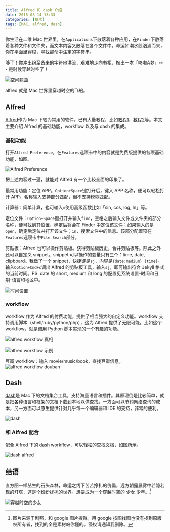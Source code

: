 ```yaml
---
title: Alfred 和 dash 介绍
date: 2015-08-14 13:33
categories: [技术]
tags: [MAC, alfred, dash]
---
```


你生活在二维 Mac 世界里，在`Applications`下散落着各种应用，在`Finder`下散落着各种文件和文件夹，而文本内容又散落在各个文件中。命运如潮水般汹涌而来，你在平面里穿梭，寻找那命中注定的字符串。

够了！你冲出纷至沓来的字符串洪流，艰难地走向书柜，掏出一本「哆啦A梦」--- 是时候穿越时空了！

![空间翘曲](http://wulfric.qiniudn.com/space-wrap.png "空间翘曲")

alfred 就是 Mac 世界里穿越时空的飞船。

## Alfred

[Alfred](http://www.alfredapp.com/)作为 Mac 下较为常用的软件，已有大量教程，比如[教程1](http://macshuo.com/?p=625)，[教程2](http://wellsnake.com/jekyll/update/2014/06/15/001/)等。本文主要介绍 Alfred 的基础功能，workflow 以及与 dash 的集成。 

### 基础功能

打开`Alfred Preference`，在`Features`选项卡中的内容就是免费版提供的各项基础功能，如图。

![Alfred Preference](http://wulfric.qiniudn.com/alfred-preference.png)

把上述内容过一遍，就能对 Alfred 有一个比较全面的印象了。

最常用功能：定位 APP。`Option+Space`键打开后，键入 APP 名称，便可以轻松打开 APP。名称输入支持部分匹配，但不支持模糊匹配。

计算器：简单计算，也可输入`=`使用高级函数比如「sin, cos, log, ln」等。

定位文件：`Option+Space`键打开并输入`find`，空格之后输入文件或文件夹的部分名称，便可找到其位置，确定后将会在 Finder 中定位该文件；如果输入的是`open`，确定后定位并打开该文件；`in`，搜索文件中的信息。该部分配置项在`Features`选项卡中`File Search`部分。

剪贴板：Alfred 也可以操作剪贴板。获得剪贴板历史，合并剪贴板等。除此之外还可以自定义 snippet。snippet 可以操作的变量只有三个：time, date, clipboard。我做了一个 snippet，快捷键是`sj`，内容是`{date:medium} {time}`。输入`Option+Cmd+c`调出 Alfred 的剪贴板工具，输入`sj`，即可输出符合 Jekyll 格式的当前时间。PS: date 的 short, medium 和 long 的配置见系统设置-时间和日期-语言和地区中。

![时间设置](http://wulfric.qiniudn.com/systempreference-datetime-languageregion.png)

### workflow

workflow 作为 Alfred 的付费功能，提供了相当强大的自定义功能。workflow 支持调用脚本（shell/ruby/python/php），这为 Alfred 提供了无限可能。比如这个 workflow，就是调用 Python 脚本实现的一个有趣的功能。

![alfred workflow 真相](http://wulfric.qiniudn.com/R-alfred-zhenxiang.png)

![alfred workflow 示例](http://wulfric.qiniudn.com/alfred-workflow-example.png)

豆瓣 workflow：输入 movie/music/book，查找豆瓣信息。
![alfred workflow douban](http://wulfric.qiniudn.com/alfred-douban.png "alfred workflow douban")


## Dash

[dash](https://kapeli.com/dash)是 Mac 下的文档集合工具，支持海量语言和插件。其原理倒是比较简单，就是把各种语言和框架的文档下载到本地以供查找。一方面可以节约网络查询的成本，另一方面可以原生提供针对几乎每一个编辑器和 IDE 的支持，非常的便利。

![dash](https://kapeli.com/img/dash-s1.png)

### 和 Alfred 配合

配合 Alfred 下的 dash workflow，可以轻松的查找文档，如图所示。

![dash alfred](http://wulfric.qiniudn.com/dash-alfred.png)

## 结语

直方图一样丛生的石头森林，命运之线下苦苦挣扎的傀儡，远方朝露晨雾中若隐若现的灯塔，这是个纷纷扰扰的世界。想要成为一个穿越时空的 ~~少女~~ 少年。[^1]

![穿越时空的少女](http://wulfric.qiniudn.com/chuanyueshikongdeshaonv.png.png "穿越时空的少女")

[^1]: 图片来源于剧照，和 google 图片搜得。用 google 按图找图也没有找到原版权所有者，找到的全是素材站你懂的。侵权请通知我删除。